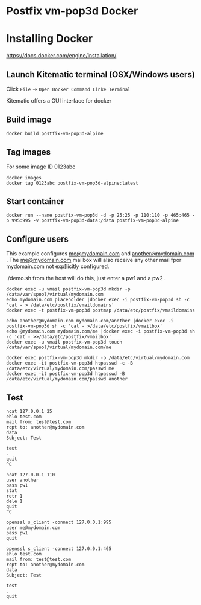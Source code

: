 # Postfix vm-pop3d Docker
#
# Installing Docker

https://docs.docker.com/engine/installation/

## Launch Kitematic terminal (OSX/Windows users)

Click `File` -> `Open Docker Command Linke Terminal`

Kitematic offers a GUI interface for docker

## Build image

```
docker build postfix-vm-pop3d-alpine
```

## Tag images

For some image ID 0123abc
```
docker images
docker tag 0123abc postfix-vm-pop3d-alpine:latest
```

## Start container

```
docker run --name postfix-vm-pop3d -d -p 25:25 -p 110:110 -p 465:465 -p 995:995 -v postfix-vm-pop3d-data:/data postfix-vm-pop3d-alpine
```

## Configure users

This example configures me@mydomain.com and another@mydomain.com .  The me@mydomain.com mailbox will also
receive any other mail fpor mydomain.com not exp[licitly configured.

./demo.sh from the host will do this, just enter a pw1 and a pw2 .

```
docker exec -u vmail postfix-vm-pop3d mkdir -p /data/var/spool/virtual/mydomain.com
echo mydomain.com placeholder |docker exec -i postfix-vm-pop3d sh -c 'cat - > /data/etc/postfix/vmaildomains'
docker exec -t postfix-vm-pop3d postmap /data/etc/postfix/vmaildomains

echo another@mydomain.com mydomain.com/another |docker exec -i postfix-vm-pop3d sh -c 'cat - >/data/etc/postfix/vmailbox'
echo @mydomain.com mydomain.com/me |docker exec -i postfix-vm-pop3d sh -c 'cat - >>/data/etc/postfix/vmailbox'
docker exec -u vmail postfix-vm-pop3d touch /data/var/spool/virtual/mydomain.com/me

docker exec postfix-vm-pop3d mkdir -p /data/etc/virtual/mydomain.com
docker exec -it postfix-vm-pop3d htpasswd -c -B /data/etc/virtual/mydomain.com/passwd me
docker exec -it postfix-vm-pop3d htpasswd -B /data/etc/virtual/mydomain.com/passwd another
```

## Test

```
ncat 127.0.0.1 25
ehlo test.com
mail from: test@test.com
rcpt to: another@mydomain.com
data
Subject: Test

test
.
quit
^C

ncat 127.0.0.1 110
user another
pass pw1
stat
retr 1
dele 1
quit
^C

openssl s_client -connect 127.0.0.1:995
user me@mydomain.com
pass pw1
quit

openssl s_client -connect 127.0.0.1:465
ehlo test.com
mail from: test@test.com
rcpt to: another@mydomain.com
data
Subject: Test

test
.
quit

```
